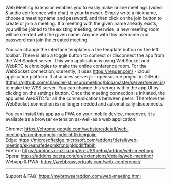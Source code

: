 Web Meeting extension enables you to easily make online meetings (video & audio conference with chat) in your browser. Simply write a nickname, choose a meeting name and password, and then click on the join button to create or join a meeting. If a meeting with the given name already exists, you will be joined to the existing meeting, otherwise, a new meeting room will be created with the given name. Anyone with this username and password can join the created meeting. 

You can change the interface template via the template button on the left toolbar. There is also a toggle button to connect or disconnect the app from the WebSocket server. This web application is using WebSocket and WebRTC technologies to make the online conference room. For the WebSocket connection, currently, it uses https://render.com/ - cloud application platform. It also uses server.js - opensource project in GitHub (https://github.com/chandler-stimson/meeting/blob/master/server/server.js) to make the WSS server. You can change this server within the app UI by clicking on the settings button. Once the meeting connection is initiated, the app uses WebRTC for all the communications between peers. Therefore the WebSocket connection is no longer needed and automatically disconnects.

You can install this app as a PWA on your mobile device, moreover, it is available as a browser extension as-well-as a web application:

Chrome: https://chrome.google.com/webstore/detail/web-meeting/pocmbgcdpelogndeiihhflkbcigjojic  
Edge: https://microsoftedge.microsoft.com/addons/detail/web-meeting/ekieanafedepmkfcnbjpldgdllffabih  
Firefox: https://addons.mozilla.org/en-US/firefox/addon/web-meeting/  
Opera: https://addons.opera.com/en/extensions/details/web-meeting/  
Webapp & PWA: https://webbrowsertools.com/web-conference/  

--------------------------------------------------------------

Support & FAQ: https://mybrowseraddon.com/web-meeting.html  
